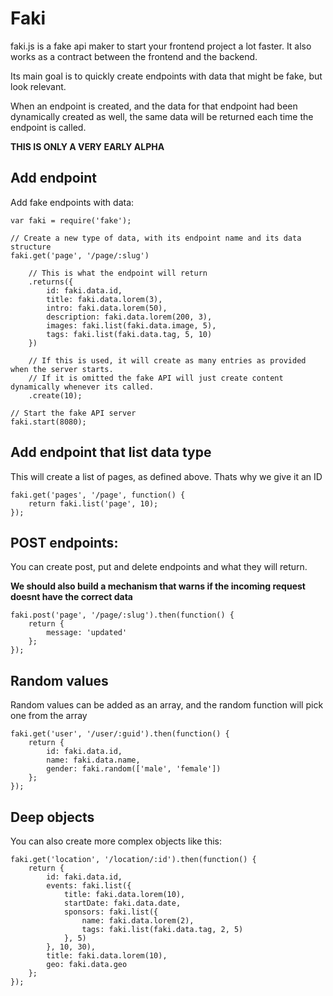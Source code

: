 Faki
========

faki.js is a fake api maker to start your frontend project a lot faster. It also works as a contract between the frontend and the backend.

Its main goal is to quickly create endpoints with data that might be fake, but look relevant.

When an endpoint is created, and the data for that endpoint had been dynamically created as well, the same data will be returned each time the endpoint is called.

**THIS IS ONLY A VERY EARLY ALPHA**


## Add endpoint

Add fake endpoints with data:

    var faki = require('fake');

    // Create a new type of data, with its endpoint name and its data structure
    faki.get('page', '/page/:slug')
        
        // This is what the endpoint will return
        .returns({
            id: faki.data.id,
            title: faki.data.lorem(3),
            intro: faki.data.lorem(50),
            description: faki.data.lorem(200, 3),
            images: faki.list(faki.data.image, 5),
            tags: faki.list(faki.data.tag, 5, 10)
        })
        
        // If this is used, it will create as many entries as provided when the server starts.
        // If it is omitted the fake API will just create content dynamically whenever its called.
        .create(10);
      
    // Start the fake API server
    faki.start(8080);   
    
    
## Add endpoint that list data type
    
This will create a list of pages, as defined above. Thats why we give it an ID

    faki.get('pages', '/page', function() {
        return faki.list('page', 10);
    });
    
    
## POST endpoints:

You can create post, put and delete endpoints and what they will return.

**We should also build a mechanism that warns if the incoming request doesnt have the correct data**

    faki.post('page', '/page/:slug').then(function() {
        return {
            message: 'updated'
        };
    });
    
    
## Random values

Random values can be added as an array, and the random function will pick one from the array

    faki.get('user', '/user/:guid').then(function() {
        return {
            id: faki.data.id,
            name: faki.data.name,
            gender: faki.random(['male', 'female'])
        };
    });
    
    
## Deep objects
    
You can also create more complex objects like this:
    
    faki.get('location', '/location/:id').then(function() {
        return {
            id: faki.data.id,
            events: faki.list({
                title: faki.data.lorem(10),
                startDate: faki.data.date,
                sponsors: faki.list({
                    name: faki.data.lorem(2),
                    tags: faki.list(faki.data.tag, 2, 5)
                }, 5)
            }, 10, 30),
            title: faki.data.lorem(10),
            geo: faki.data.geo
        };
    });
    